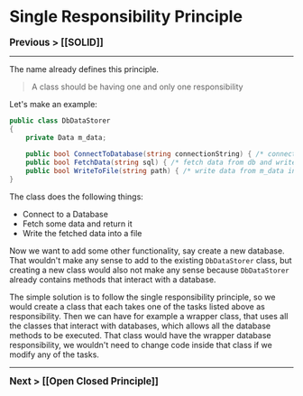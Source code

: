 # Single Responsibility Principle
**<big>Previous > [[SOLID]]</big>**

---

The name already defines this principle.

> A class should be having one and only one responsibility

Let's make an example:
```csharp
public class DbDataStorer
{
	private Data m_data;
	
	public bool ConnectToDatabase(string connectionString) { /* connect to db */ }
	public bool FetchData(string sql) { /* fetch data from db and write into m_data */ }
	public bool WriteToFile(string path) { /* write data from m_data into file under path */ }
}
```
The class does the following things:
- Connect to a Database
- Fetch some data and return it
- Write the fetched data into a file

Now we want to add some other functionality, say create a new database. That wouldn't make any sense to add to the existing `DbDataStorer` class, but creating a new class would also not make any sense because `DbDataStorer` already contains methods that interact with a database.

The simple solution is to follow the single responsibility principle, so we would create a class that each takes one of the tasks listed above as responsibility. Then we can have for example a wrapper class, that uses all the classes that interact with databases, which allows all the database methods to be executed. That class would have the wrapper database responsibility, we wouldn't need to change code inside that class if we modify any of the tasks.

---

**<big>Next > [[Open Closed Principle]]</big>**
